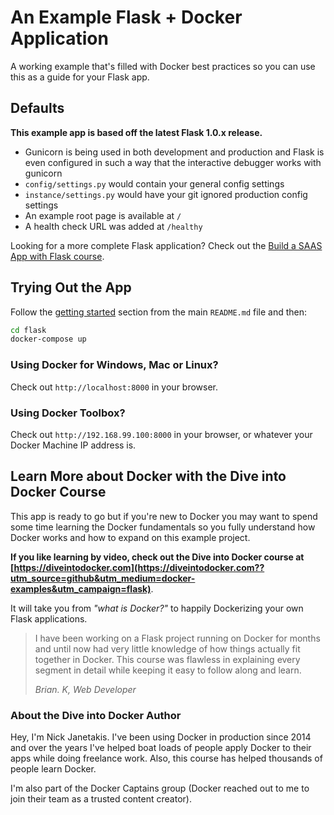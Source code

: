 # An Example Flask + Docker Application

A working example that's filled with Docker best practices so you can use this
as a guide for your Flask app.

## Defaults

**This example app is based off the latest Flask 1.0.x release.**

- Gunicorn is being used in both development and production and Flask is even
configured in such a way that the interactive debugger works with gunicorn
- `config/settings.py` would contain your general config settings
- `instance/settings.py` would have your git ignored production config settings
- An example root page is available at `/`
- A health check URL was added at `/healthy`

Looking for a more complete Flask application? Check out the
[Build a SAAS App with Flask course](https://buildasaasappwithflask.com??utm_source=github&utm_medium=docker-examples&utm_campaign=flask).

## Trying Out the App

Follow the [getting started](https://github.com/nickjj/docker-web-framework-examples#getting-started) section
from the main `README.md` file and then:

```sh
cd flask
docker-compose up
```

### Using Docker for Windows, Mac or Linux?

Check out `http://localhost:8000` in your browser.

### Using Docker Toolbox?

Check out `http://192.168.99.100:8000` in your browser, or whatever your Docker
Machine IP address is.

## Learn More about Docker with the Dive into Docker Course

This app is ready to go but if you're new to Docker you may want to spend some
time learning the Docker fundamentals so you fully understand how Docker works
and how to expand on this example project.

**If you like learning by video, check out the Dive into Docker course at
[https://diveintodocker.com](https://diveintodocker.com??utm_source=github&utm_medium=docker-examples&utm_campaign=flask)**.

It will take you from *"what is Docker?"* to happily Dockerizing your own Flask
applications.

> I have been working on a Flask project running on Docker for months and until
> now had very little knowledge of how things actually fit together in Docker.
> This course was flawless in explaining every segment in detail while keeping it
> easy to follow along and learn.
>
> *Brian. K, Web Developer*

### About the Dive into Docker Author

Hey, I'm Nick Janetakis. I've been using Docker in production since 2014 and
over the years I've helped boat loads of people apply Docker to their
apps while doing freelance work. Also, this course has helped thousands of people
learn Docker.

I'm also part of the Docker Captains group (Docker reached out to me to join
their team as a trusted content creator).
